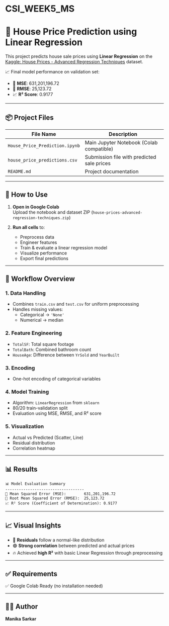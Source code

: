 # CSI_WEEK5_MS
# 🏡 House Price Prediction using Linear Regression

This project predicts house sale prices using **Linear Regression** on the [Kaggle: House Prices - Advanced Regression Techniques](https://www.kaggle.com/competitions/house-prices-advanced-regression-techniques) dataset.

📈 Final model performance on validation set:
- 🧮 **MSE**: 631,201,196.72  
- 📏 **RMSE**: 25,123.72  
- 📈 **R² Score**: 0.9177  

---

## 📦 Project Files

| File Name                     | Description                                |
|------------------------------|--------------------------------------------|
| `House_Price_Prediction.ipynb` | Main Jupyter Notebook (Colab compatible)  |
| `house_price_predictions.csv` | Submission file with predicted sale prices |
| `README.md`                  | Project documentation                      |

---

## 🚀 How to Use

1. **Open in Google Colab**  
   Upload the notebook and dataset ZIP (`house-prices-advanced-regression-techniques.zip`)

2. **Run all cells** to:
   - Preprocess data
   - Engineer features
   - Train & evaluate a linear regression model
   - Visualize performance
   - Export final predictions

---

## 🧪 Workflow Overview

### 1. Data Handling
- Combines `train.csv` and `test.csv` for uniform preprocessing
- Handles missing values:
  - Categorical → `'None'`
  - Numerical → median

### 2. Feature Engineering
- `TotalSF`: Total square footage  
- `TotalBath`: Combined bathroom count  
- `HouseAge`: Difference between `YrSold` and `YearBuilt`

### 3. Encoding
- One-hot encoding of categorical variables

### 4. Model Training
- Algorithm: `LinearRegression` from `sklearn`
- 80/20 train-validation split
- Evaluation using MSE, RMSE, and R² score

### 5. Visualization
- Actual vs Predicted (Scatter, Line)
- Residual distribution
- Correlation heatmap

---

## 📊 Results

```
📊 Model Evaluation Summary
-----------------------------------
🧮 Mean Squared Error (MSE):        631,201,196.72
📏 Root Mean Squared Error (RMSE):  25,123.72
📈 R² Score (Coefficient of Determination): 0.9177
```

---

## 📈 Visual Insights

- 📌 **Residuals** follow a normal-like distribution  
- 🟢 **Strong correlation** between predicted and actual prices  
- 🔥 Achieved **high R²** with basic Linear Regression through preprocessing

---

## ✅ Requirements

✅ Google Colab Ready (no installation needed)  

---

## 👩‍💻 Author

**Manika Sarkar**
